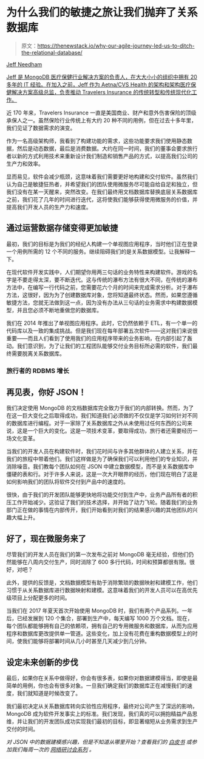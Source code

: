 # 为什么我们的敏捷之旅让我们抛弃了关系数据库

> 原文：<https://thenewstack.io/why-our-agile-journey-led-us-to-ditch-the-relational-database/>

[](https://www.linkedin.com/in/jeff-needham/)

[Jeff Needham](https://www.linkedin.com/in/jeff-needham/)

[Jeff 是 MongoDB 医疗保健行业解决方案的负责人，在大大小小的组织中拥有 20 多年的 IT 经验。在加入之前，Jeff 作为 Aetna/CVS Health 的架构和架构医疗保健解决方案高级总监，负责推动 Travelers Insurance 的传统转型和传统现代化工作。](https://www.linkedin.com/in/jeff-needham/)

[](https://www.linkedin.com/in/jeff-needham/)[](https://www.linkedin.com/in/jeff-needham/)

近 170 年来，Travelers Insurance 一直是美国商业、财产和意外伤害保险的顶级承保人之一。虽然保险行业传统上有大约 20 种不同的用例，但在过去十多年里，我们见证了数据需求的演变。

作为一名高级架构师，我看到了构建功能的需求，这些功能要求我们使用静态数据，然后是动态数据，最后是消费数据。大约在同一时间，我们的董事会要求旅行者以新的方式利用技术来重新设计我们制造和销售产品的方式，以提高我们公司的生产力和效率。

显而易见，软件会减少瓶颈，这意味着我们需要更好地构建和交付软件。虽然我们认为自己是敏捷狂热者，并希望我们的团队使用微服务尽可能自给自足和独立，但我们没有在某一天醒来，突然改变。在我们最终用文档数据库替换底层关系数据库之前，我们花了几年的时间进行迭代，这将使我们能够获得使用微服务的价值，并提高我们开发人员的生产力和速度。

## **通过运营数据存储变得更加敏捷**

最初，我们的目标是为我们的经纪人构建一个单视图应用程序，当时他们正在登录一个用例所需的 12 个不同的服务。继续阻碍我们的是关系数据模型。让我解释一下。

在现代软件开发实践中，人们期望你用两三句话的业务特性来构建软件。游戏的名字是不要走得太深，要不断迭代。这与传统的瀑布方法有很大不同，在传统的瀑布方法中，在编写一行代码之前，您需要花六个月的时间来完成需求分析。对于瀑布方法，这很好，因为为了创建数据库对象，您将知道最终状态。然而，如果您遵循敏捷方法，您就无法做到这一点，因为没有办法从三句话的业务需求中构建数据模型，并且您必须不断地重做您的数据库。

我们在 2014 年推出了单视图应用程序。此时，它仍然依赖于 ETL，有一个单一的代码库以及一致的集成挑战。但是我们现在每年部署五次软件——这对我们来说很重要——而且人们看到了使用我们的应用程序带来的业务影响，在内部引起了轰动。我们意识到，为了让我们的工程团队能够交付业务目标所必需的软件，我们最终需要脱离关系数据库。

### 旅行者的 RDBMS 增长

## **再见表，你好 JSON！**

我们决定使用 MongoDB 的文档数据库完全致力于我们的内部转换。然而，为了在这一巨大变化之后取得成功，我们知道我们必须做的不仅仅是学习如何针对不同的数据库进行编程。对于一家除了关系数据库之外从未使用过任何东西的公司来说，这是一个巨大的变化。这是一项技术变革，要取得成功，旅行者还需要经历一场文化变革。

当我们的开发人员在构建软件时，我们花时间与许多其他群体的人建立关系，并在我们的旅程中带着他们。我们这样做是为了确保我们可以利用他们的专业知识，并消除噪音。我们教每个团队如何在 JSON 中建立数据模型，而不是关系数据库中僵硬的表和行。对于许多人来说，这是一次大开眼界的经历，他们现在明白了这是如何影响我们的团队将软件交付到产品中的速度的。

很快，由于我们的开发团队能够更快地将功能交付到生产中，业务产品所有者的积压工作开始减少。这验证了我们的技术选择，并开始了动力飞轮。随着我们的业务部门正在做的事情在内部传开，我们开始看到对我们的结果感兴趣的其他团队的兴趣大幅上升。

## **好了，现在微服务来了**

尽管我们的开发人员在我们的第一次发布之前对 MongoDB 毫无经验，但他们仍然能够在八周内交付生产，同时消除了 600 多行代码，时间和预算都很有限。很好，对吧？

此外，提供的反馈是，文档数据模型有助于消除繁琐的数据映射和建模工作，他们习惯于从关系数据库进行数据映射和建模。这意味着我们的开发人员可以在高优先级项目上分配更多的时间。

当我们在 2017 年夏天首次开始使用 MongoDB 时，我们有两个产品系列。一年后，已经发展到 120 个集合，部署到生产中，每天编写 1000 万个文档。现在，每个团队都能够拥有自己的依赖项，拥有自己的专用微服务和数据库，从而为应用程序和数据库更改提供单一管道。这些变化，加上没有花费在重构数据模型上的时间，使我们能够将部署时间从几小时甚至几天减少到几分钟。

## **设定未来创新的步伐**

最后，如果你在关系中做得好，你会有很多表，如果你对数据建模得当，即使是最简单的用例，你也会有很多对象。一旦我们确定我们的数据库正在减慢我们的速度，我们就知道是时候改变了。

我们最初决定从关系数据库转向实验性应用程序，最终对公司产生了深远的影响，MongoDB 成为软件开发事实上的标准。我们发现，我们真的可以拥抱精益产品思维，并让我们的开发团队成功实现我们最初的目标，即显著缩短从业务需求到生产交付的时间。

*对 JSON 中的数据建模感兴趣，但是不知道从哪里开始？查看我们的* [*白皮书*](https://www.mongodb.com/collateral/why-the-document-data-model?utm_source=the_new_stack&utm_medium=paid_media_content) *或参加我们每周一次的* [*网络研讨会系列*](https://www.mongodb.com/webinars/getting-started-webinars?utm_source=the_new_stack&utm_medium=paid_media_content) *。*

<svg xmlns:xlink="http://www.w3.org/1999/xlink" viewBox="0 0 68 31" version="1.1"><title>Group</title> <desc>Created with Sketch.</desc></svg>